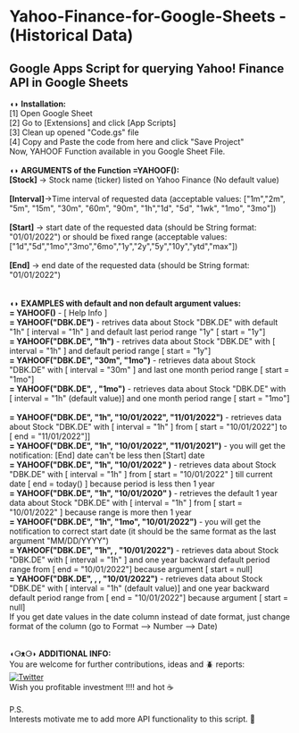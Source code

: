 # Yahoo-Finance-for-Google-Sheets - (Historical Data)
## Google Apps Script for querying Yahoo! Finance API in Google Sheets  


◖◗ **Installation:**  
[1] Open Google Sheet  
[2] Go to [Extensions] and click [App Scripts]  
[3] Clean up opened "Code.gs" file   
[4] Copy and Paste the code from here and click "Save Project"  
Now, YAHOOF Function available in you Google Sheet File.  
<br />
◖◗ **ARGUMENTS of the Function =YAHOOF():** <br />
**[Stock]** -> Stock name (ticker) listed on Yahoo Finance (No default value)<br /> 	
**[Interval]**->Time interval of requested data (acceptable values: ["1m","2m", "5m", "15m", "30m", "60m", "90m", "1h","1d", "5d", "1wk", "1mo", "3mo"])<br />  	
**[Start]** -> start date of the requested data (should be String format: "01/01/2022") or should be fixed range (acceptable values: ["1d","5d","1mo","3mo","6mo","1y","2y","5y","10y","ytd","max"])<br />  	
**[End]** -> end date of the requested data (should be String format: "01/01/2022")<br />   
<br />
◖◗ **EXAMPLES with default and non default argument values:**<br />	
**= YAHOOF()**  -  [ Help Info ]	<br />
**= YAHOOF("DBK.DE")** -  retrives data about Stock "DBK.DE" with default "1h" [ interval = "1h" ] and default last period range "1y" [ start = "1y"]  	<br />
**= YAHOOF("DBK.DE", "1h")** -  retrives data about Stock "DBK.DE" with [ interval = "1h" ] and default period range [ start = "1y"] <br />	
**= YAHOOF("DBK.DE", "30m", "1mo")** -  retrieves data about Stock "DBK.DE" with [ interval = "30m" ] and last one month period range [ start = "1mo"] <br />
**= YAHOOF("DBK.DE",  , "1mo")** -  retrieves data about Stock "DBK.DE" with [ interval = "1h" (default value)] and one month period range [ start = "1mo"]<br /> 	
**= YAHOOF("DBK.DE", "1h", "10/01/2022", "11/01/2022")** - retrieves data about Stock "DBK.DE" with [ interval = "1h" ] from [ start = "10/01/2022"] to [ end = "11/01/2022"]]	<br />
**= YAHOOF("DBK.DE", "1h", "10/01/2022", "11/01/2021")** - you will get the notification: [End] date can't be less then [Start] date	<br />
**= YAHOOF("DBK.DE", "1h",  "10/01/2022" )** -  retrieves data about Stock "DBK.DE" with [ interval = "1h" ] from [ start = "10/01/2022" ] till current date [ end = today() ] because period is less then 1 year	<br />
**= YAHOOF("DBK.DE", "1h",  "10/01/2020" )** -  retrieves the default 1 year data about Stock "DBK.DE" with [ interval = "1h" ] from [ start = "10/01/2022" ] because range is more then 1 year  	<br />
**= YAHOOF("DBK.DE", "1h", "1mo", "10/01/2022")** -  you will get the notification to correct start date (it should be the same format as the last argument "MM/DD/YYYY") 	<br />
**= YAHOOF("DBK.DE", "1h",  , "10/01/2022")** -  retrieves data about Stock "DBK.DE" with [ interval = "1h" ] and one year backward default period range from [ end = "10/01/2022"] because argument [ start = null]	<br />
**= YAHOOF("DBK.DE",  ,  , "10/01/2022")** -  retrieves data about Stock "DBK.DE" with [ interval = "1h" (default value)] and one year backward default period range from [ end = "10/01/2022"] because argument [ start = null]	<br />
If you get date values in the date column instead of date format, just change format of the column (go to Format --> Number --> Date)	<br />
<br />
  
**◖⚆ᴥ⚆◗ ADDITIONAL INFO:**	<br />
You are welcome for further contributions, ideas and :beetle: reports: 	<br />
[![Twitter](https://img.shields.io/twitter/url/https/twitter.com/tabukmail.svg?style=social&label=Follow%20%40tabukmail)](https://twitter.com/tabukmail)	<br />
Wish you profitable investment !!!!   and hot :coffee:	<br />
	<br />
P.S. <br />
Interests motivate me to add more API functionality to this script. :rocket:


